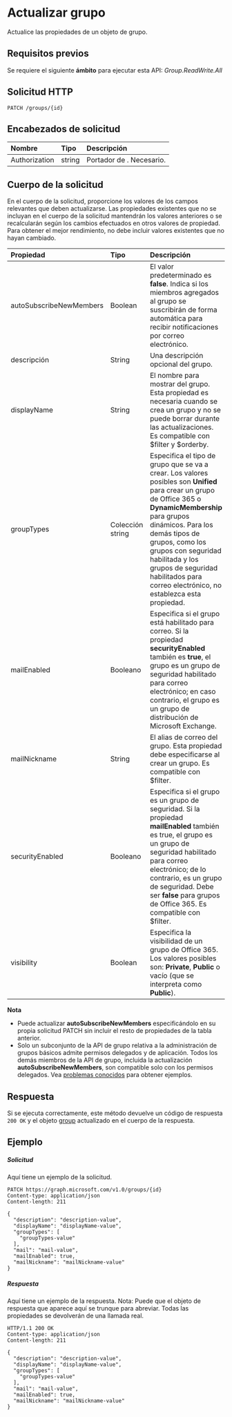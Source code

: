 # <a name="update-group"></a>Actualizar grupo

Actualice las propiedades de un objeto de grupo.
## <a name="prerequisites"></a>Requisitos previos
Se requiere el siguiente **ámbito** para ejecutar esta API: *Group.ReadWrite.All*

## <a name="http-request"></a>Solicitud HTTP
<!-- { "blockType": "ignored" } -->
```http
PATCH /groups/{id}
```
## <a name="request-headers"></a>Encabezados de solicitud
| Nombre       | Tipo | Descripción|
|:-----------|:------|:----------|
| Authorization  | string  | Portador de <token>. Necesario. |

## <a name="request-body"></a>Cuerpo de la solicitud
En el cuerpo de la solicitud, proporcione los valores de los campos relevantes que deben actualizarse. Las propiedades existentes que no se incluyan en el cuerpo de la solicitud mantendrán los valores anteriores o se recalcularán según los cambios efectuados en otros valores de propiedad. Para obtener el mejor rendimiento, no debe incluir valores existentes que no hayan cambiado.

| Propiedad       | Tipo    |Descripción|
|:---------------|:--------|:----------|
|autoSubscribeNewMembers|Boolean|El valor predeterminado es **false**. Indica si los miembros agregados al grupo se suscribirán de forma automática para recibir notificaciones por correo electrónico.|
|descripción|String|Una descripción opcional del grupo. |
|displayName|String|El nombre para mostrar del grupo. Esta propiedad es necesaria cuando se crea un grupo y no se puede borrar durante las actualizaciones. Es compatible con $filter y $orderby.|
|groupTypes|Colección string|Especifica el tipo de grupo que se va a crear. Los valores posibles son **Unified** para crear un grupo de Office 365 o **DynamicMembership** para grupos dinámicos.  Para los demás tipos de grupos, como los grupos con seguridad habilitada y los grupos de seguridad habilitados para correo electrónico, no establezca esta propiedad.|
|mailEnabled|Booleano|Especifica si el grupo está habilitado para correo. Si la propiedad **securityEnabled** también es **true**, el grupo es un grupo de seguridad habilitado para correo electrónico; en caso contrario, el grupo es un grupo de distribución de Microsoft Exchange.|
|mailNickname|String|El alias de correo del grupo. Esta propiedad debe especificarse al crear un grupo. Es compatible con $filter.|
|securityEnabled|Booleano|Especifica si el grupo es un grupo de seguridad. Si la propiedad **mailEnabled** también es true, el grupo es un grupo de seguridad habilitado para correo electrónico; de lo contrario, es un grupo de seguridad. Debe ser **false** para grupos de Office 365. Es compatible con $filter.|
|visibility|Boolean|Especifica la visibilidad de un grupo de Office 365. Los valores posibles son: **Private**, **Public** o vacío (que se interpreta como **Public**).|



**Nota**

- Puede actualizar **autoSubscribeNewMembers** especificándolo en su propia solicitud PATCH sin incluir el resto de propiedades de la tabla anterior.
- Solo un subconjunto de la API de grupo relativa a la administración de grupos básicos admite permisos delegados y de aplicación. Todos los demás miembros de la API de grupo, incluida la actualización **autoSubscribeNewMembers**, son compatible solo con los permisos delegados. Vea [problemas conocidos](https://developer.microsoft.com/en-us/graph/docs/overview/release_notes#group-permission-scopes) para obtener ejemplos.

## <a name="response"></a>Respuesta
Si se ejecuta correctamente, este método devuelve un código de respuesta `200 OK` y el objeto [group](../resources/group.md) actualizado en el cuerpo de la respuesta.
## <a name="example"></a>Ejemplo
##### <a name="request"></a>Solicitud
Aquí tiene un ejemplo de la solicitud.
<!-- {
  "blockType": "request",
  "name": "update_group"
}-->
```http
PATCH https://graph.microsoft.com/v1.0/groups/{id}
Content-type: application/json
Content-length: 211

{
  "description": "description-value",
  "displayName": "displayName-value",
  "groupTypes": [
    "groupTypes-value"
  ],
  "mail": "mail-value",
  "mailEnabled": true,
  "mailNickname": "mailNickname-value"
}
```
##### <a name="response"></a>Respuesta
Aquí tiene un ejemplo de la respuesta. Nota: Puede que el objeto de respuesta que aparece aquí se trunque para abreviar. Todas las propiedades se devolverán de una llamada real.
<!-- {
  "blockType": "response",
  "truncated": true,
  "@odata.type": "microsoft.graph.group"
} -->
```http
HTTP/1.1 200 OK
Content-type: application/json
Content-length: 211

{
  "description": "description-value",
  "displayName": "displayName-value",
  "groupTypes": [
    "groupTypes-value"
  ],
  "mail": "mail-value",
  "mailEnabled": true,
  "mailNickname": "mailNickname-value"
}
```

<!-- uuid: 8fcb5dbc-d5aa-4681-8e31-b001d5168d79
2015-10-25 14:57:30 UTC -->
<!-- {
  "type": "#page.annotation",
  "description": "Update group",
  "keywords": "",
  "section": "documentation",
  "tocPath": ""
}-->